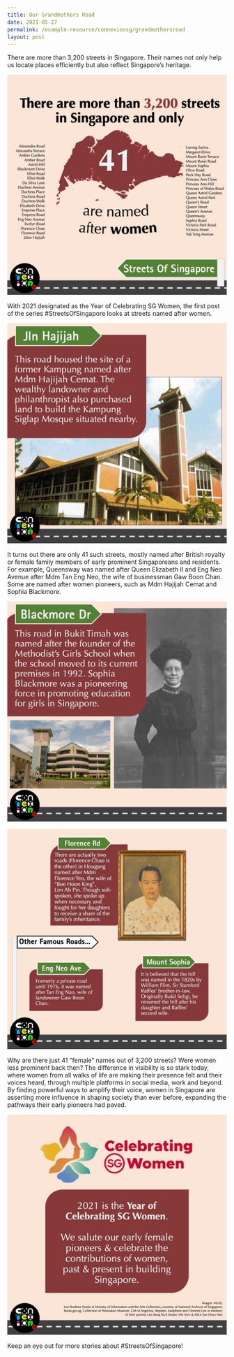 ```yaml
---
title: Our Grandmothers Road
date: 2021-05-27
permalink: /example-resource/connexionsg/grandmothersroad
layout: post
---
```

There are more than 3,200 streets in Singapore. Their names not only help us locate places efficiently but also reflect Singapore’s heritage.

![Alt text for image on Isomer site](/images/sos-our-grandmother-rd/SOS_female1.jpeg)

With 2021 designated as the Year of Celebrating SG Women, the first post of the series #StreetsOfSingapore looks at streets named after women.

![Alt text for image on Isomer site](/images/sos-our-grandmother-rd/SOS_female2.jpg)

It turns out there are only 41 such streets, mostly named after British royalty or female family members of early prominent Singaporeans and residents. For example, Queensway was named after Queen Elizabeth II and Eng Neo Avenue after Mdm Tan Eng Neo, the wife of businessman Gaw Boon Chan. Some are named after women pioneers, such as Mdm Hajijah Cemat and Sophia Blackmore.

![Alt text for image on Isomer site](/images/sos-our-grandmother-rd/SOS_female3.jpeg)

![Alt text for image on Isomer site](/images/sos-our-grandmother-rd/SOS_female4.jpg)

Why are there just 41 “female” names out of 3,200 streets? Were women less prominent back then? The difference in visibility is so stark today, where women from all walks of life are making their presence felt and their voices heard, through multiple platforms in social media, work and beyond. By finding powerful ways to amplify their voice, women in Singapore are asserting more influence in shaping society than ever before, expanding the pathways their early pioneers had paved.

![Alt text for image on Isomer site](/images/sos-our-grandmother-rd/SOS_female5.jpg)

Keep an eye out for more stories about #StreetsOfSingapore!